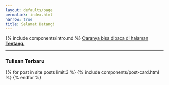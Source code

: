 ```yaml
---
layout: defaults/page
permalink: index.html
narrow: true
title: Selamat Datang!
---
```


{% include components/intro.md %} [Caranya bisa dibaca di halaman **Tentang**.](about.html#buy-me-coffee)

---

### Tulisan Terbaru

{% for post in site.posts limit:3 %}
{% include components/post-card.html %}
{% endfor %}


